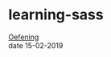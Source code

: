 # learning-sass  
  
  
[Oefening](https://geert-timmermans.github.io/learning-sass)  
date 15-02-2019